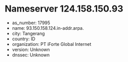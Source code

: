 # Nameserver 124.158.150.93

* as_number: 17995
* name: 93.150.158.124.in-addr.arpa.
* city: Tangerang
* country: ID
* organization: PT iForte Global Internet
* version: Unknown
* dnssec: Unknown
